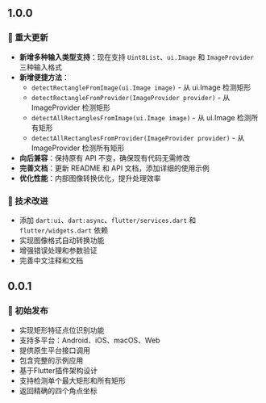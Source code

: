 ## 1.0.0

### 🎉 重大更新

* **新增多种输入类型支持**：现在支持 `Uint8List`、`ui.Image` 和 `ImageProvider` 三种输入格式
* **新增便捷方法**：
  - `detectRectangleFromImage(ui.Image image)` - 从 ui.Image 检测矩形
  - `detectRectangleFromProvider(ImageProvider provider)` - 从 ImageProvider 检测矩形
  - `detectAllRectanglesFromImage(ui.Image image)` - 从 ui.Image 检测所有矩形
  - `detectAllRectanglesFromProvider(ImageProvider provider)` - 从 ImageProvider 检测所有矩形
* **向后兼容**：保持原有 API 不变，确保现有代码无需修改
* **完善文档**：更新 README 和 API 文档，添加详细的使用示例
* **优化性能**：内部图像转换优化，提升处理效率

### 🔧 技术改进

* 添加 `dart:ui`、`dart:async`、`flutter/services.dart` 和 `flutter/widgets.dart` 依赖
* 实现图像格式自动转换功能
* 增强错误处理和参数验证
* 完善中文注释和文档

## 0.0.1

### 🚀 初始发布

* 实现矩形特征点位识别功能
* 支持多平台：Android、iOS、macOS、Web
* 提供原生平台接口调用
* 包含完整的示例应用
* 基于Flutter插件架构设计
* 支持检测单个最大矩形和所有矩形
* 返回精确的四个角点坐标
